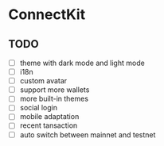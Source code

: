 # ConnectKit

## TODO

- [ ] theme with dark mode and light mode
- [ ] i18n
- [ ] custom avatar
- [ ] support more wallets
- [ ] more built-in themes
- [ ] social login
- [ ] mobile adaptation
- [ ] recent tansaction
- [ ] auto switch between mainnet and testnet
